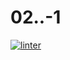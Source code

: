 # 02..-1
[![linter](https://github.com/Steven-Pan-1234/02..-1/workflows/linter/badge.svg)](https://github.com/marketplace/actions/super-linter)   
